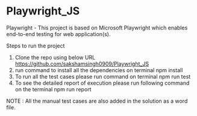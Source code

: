 # Playwright_JS

Playwright - This project is based on Microsoft Playwright which enables end-to-end testing for web application(s).

Steps to run the project
1. Clone the repo using below URL
   https://github.com/sakshamsingh0909/Playwright_JS
2. run command to install all the dependencies on terminal
    npm install
3. To run all the test cases please run command on terminal
   npm run test
4. To see the detailed report of execution please run following command on the terminal
   npm run report

NOTE : All the manual test cases are also added in the solution as a word file.
